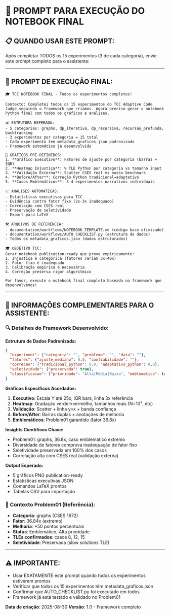 # 🎯 PROMPT PARA EXECUÇÃO DO NOTEBOOK FINAL

## 📋 QUANDO USAR ESTE PROMPT:
Após completar TODOS os 15 experimentos (3 de cada categoria), envie este prompt completo para o assistente:

---

## 🚀 **PROMPT DE EXECUÇÃO FINAL:**

```
🎓 TCC NOTEBOOK FINAL - Todos os experimentos completos!

Contexto: Completei todos os 15 experimentos do TCC Adaptive Code Judge seguindo o framework que criamos. Agora preciso gerar o notebook Python final com todos os gráficos e análises.

📊 ESTRUTURA ESPERADA:
- 5 categorias: graphs, dp_iterativa, dp_recursiva, recursao_profunda, backtracking  
- 3 experimentos por categoria = 15 total
- Cada experimento tem metadata_graficos.json padronizado
- Framework automático já desenvolvido

🎯 GRÁFICOS PRÉ-DEFINIDOS:
1. **Gráfico Executivo**: Fatores de ajuste por categoria (barras + IQR)
2. **Heatmap Injustiça**: % TLE Python por categoria vs tamanho input  
3. **Validação Externa**: Scatter CSES real vs nosso benchmark
4. **Before/After**: Correção Python tradicional→adaptativo
5. **Casos Emblemáticos**: 3-4 experimentos narrativos individuais

📈 ANÁLISES AUTOMÁTICAS:
- Estatísticas executivas para TCC
- Evidência contra fator fixo (2x-3x inadequado)
- Correlação com CSES real
- Preservação de seletividade
- Export para LaTeX

🛠️ ARQUIVOS DE REFERÊNCIA:
- documentation/workflows/NOTEBOOK_TEMPLATE.md (código base otimizado)
- documentation/workflows/AUTO_CHECKLIST.py (estrutura de dados)
- Todos os metadata_graficos.json (dados estruturados)

🎓 OBJETIVO TCC:
Gerar notebook publication-ready que prove empiricamente:
1. Injustiça é categórica (fatores variam 3x-40x)
2. Fator fixo é inadequado  
3. Calibração empírica é necessária
4. Correção preserva rigor algorítmico

Por favor, execute o notebook final completo baseado no framework que desenvolvemos!
```

---

## 📝 INFORMAÇÕES COMPLEMENTARES PARA O ASSISTENTE:

### 🔍 Detalhes do Framework Desenvolvido:

**Estrutura de Dados Padronizada:**
```json
{
  "experiment": {"categoria": "", "problema": "", "data": ""},
  "fatores": {"ajuste_mediano": 0.0, "confiabilidade": ""},
  "correcao": {"tradicional_python": 0.0, "adaptativo_python": 0.0},
  "seletividade": {"preservada": true},
  "classificacao": {"prioridade": "Alta|Média|Baixa", "emblematico": true}
}
```

**Gráficos Específicos Acordados:**
1. **Executivo**: Escala Y até 25x, IQR bars, linha 3x referência
2. **Heatmap**: Gradação verde→vermelho, tamanhos reais (N=10³, etc)
3. **Validação**: Scatter + linha y=x + banda confiança
4. **Before/After**: Barras duplas + anotações de melhoria
5. **Emblemáticos**: Problem01 garantido (fator 36.8x)

**Insights Científicos Chave:**
- Problem01: graphs, 36.8x, caso emblemático extremo
- Diversidade de fatores comprova inadequação de fator fixo
- Seletividade preservada em 100% dos casos
- Correlação alta com CSES real (validação externa)

**Output Esperado:**
- 5 gráficos PNG publication-ready
- Estatísticas executivas JSON
- Comandos LaTeX prontos
- Tabelas CSV para importação

### 🎯 Contexto Problem01 (Referência):
- **Categoria**: graphs (CSES 1672)
- **Fator**: 36.84x (extremo)
- **Melhoria**: +50 pontos percentuais
- **Status**: Emblemático, Alta prioridade
- **TLEs confirmados**: casos 8, 12, 15
- **Seletividade**: Preservada (slow solutions TLE)

---

## ⚠️ IMPORTANTE:
- Usar EXATAMENTE este prompt quando todos os experimentos estiverem prontos
- Verificar que todos os 15 experimentos têm metadata_graficos.json
- Confirmar que AUTO_CHECKLIST.py foi executado em todos
- Framework já está testado e validado no Problem01

**Data de criação**: 2025-08-30
**Versão**: 1.0 - Framework completo

